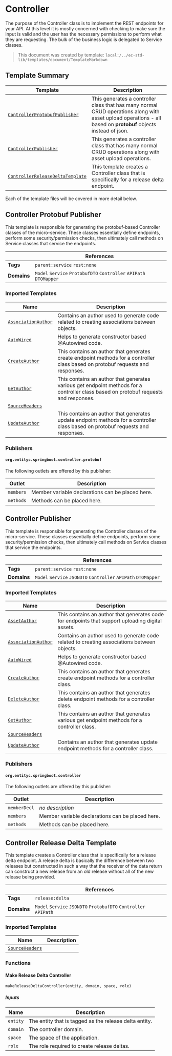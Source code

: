 [//]: # ( =====preserve===== start-Introduction ===== )
# Controller

The purpose of the Controller class is to implement the REST endpoints for your API. At this level it is mostly concerned with checking to make sure the input is valid and the user has the necessary permissions to perform what they are requesting. The bulk of the business logic is delegated to Service classes.

[//]: # ( =====preserve===== end-Introduction ===== )

> This document was created by template: `local:/../ec-std-lib/templates/document/TemplateMarkdown`

<a name="template-summary"></a>
## Template Summary

|Template|Description|
|---|---|
| [`ControllerProtobufPublisher`](#controller-protobuf-publisher) | This generates a controller class that has many normal CRUD operations along with asset upload operations - all based on **protobuf** objects instead of json. |
| [`ControllerPublisher`](#controller-publisher) | This generates a controller class that has many normal CRUD operations along with asset upload operations. |
| [`ControllerReleaseDeltaTemplate`](#controller-release-delta-template) | This template creates a Controller class that is specifically for a release delta endpoint. |

Each of the template files will be covered in more detail below.

<a name="controller-protobuf-publisher"></a>
## Controller Protobuf Publisher

This template is responsible for generating the protobuf-based Controller classes of the micro-service. These classes essentially define endpoints, perform some security/permission checks, then ultimately call methods on Service classes that service the endpoints.

| |References|
|---|---|
| **Tags** |`parent:service` `rest:none` |
| **Domains** |`Model` `Service` `ProtobufDTO` `Controller` `APIPath` `DTOMapper` |

### Imported Templates

| Name | Description |
|---|---|
| [`AssociationAuthor`](json) | Contains an author used to generate code related to creating associations between objects. |
| [`AutoWired`](../util) | Helps to generate constructor based @Autowired code. |
| [`CreateAuthor`](json) | This contains an author that generates create endpoint methods for a controller class based on protobuf requests and responses. |
| [`GetAuthor`](json) | This contains an author that generates various get endpoint methods for a controller class based on protobuf requests and responses. |
| [`SourceHeaders`](../doc) |  |
| [`UpdateAuthor`](json) | This contains an author that generates update endpoint methods for a controller class based on protobuf requests and responses. |

### Publishers

#### `org.entityc.springboot.controller.protobuf`



The following outlets are offered by this publisher:

| Outlet | Description |
|---|---|
| `members` | Member variable declarations can be placed here.|
| `methods` | Methods can be placed here.|


<a name="controller-publisher"></a>
## Controller Publisher

This template is responsible for generating the Controller classes of the micro-service. These classes essentially define endpoints, perform some security/permission checks, then ultimately call methods on Service classes that service the endpoints.

| |References|
|---|---|
| **Tags** |`parent:service` `rest:none` |
| **Domains** |`Model` `Service` `JSONDTO` `Controller` `APIPath` `DTOMapper` |

### Imported Templates

| Name | Description |
|---|---|
| [`AssetAuthor`](json) | This contains an author that generates code for endpoints that support uploading digital assets. |
| [`AssociationAuthor`](json) | Contains an author used to generate code related to creating associations between objects. |
| [`AutoWired`](../util) | Helps to generate constructor based @Autowired code. |
| [`CreateAuthor`](json) | This contains an author that generates create endpoint methods for a controller class. |
| [`DeleteAuthor`](json) | This contains an author that generates delete endpoint methods for a controller class. |
| [`GetAuthor`](json) | This contains an author that generates various get endpoint methods for a controller class. |
| [`SourceHeaders`](../doc) |  |
| [`UpdateAuthor`](json) | Contains an author that generates update endpoint methods for a controller class. |

### Publishers

#### `org.entityc.springboot.controller`



The following outlets are offered by this publisher:

| Outlet | Description |
|---|---|
| `memberDecl` | *no description*|
| `members` | Member variable declarations can be placed here.|
| `methods` | Methods can be placed here.|


<a name="controller-release-delta-template"></a>
## Controller Release Delta Template

This template creates a Controller class that is specifically for a release delta endpoint. A release delta is basically the difference between two releases but constructed in such a way that the receiver of the data return can construct a new release from an old release without all of the new release being provided.

| |References|
|---|---|
| **Tags** |`release:delta` |
| **Domains** |`Model` `Service` `JSONDTO` `ProtobufDTO` `Controller` `APIPath` |

### Imported Templates

| Name | Description |
|---|---|
| [`SourceHeaders`](../doc) |  |

### Functions

#### Make Release Delta Controller

```
makeReleaseDeltaController(entity, domain, space, role)
```

##### Inputs

|Name|Description|
|---|---|
|`entity`|The entity that is tagged as the release delta entity.|
|`domain`|The controller domain.|
|`space`|The space of the application.|
|`role`|The role required to create release deltas.|



